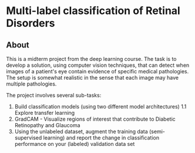# Multi-label classification of Retinal Disorders

## About
This is a midterm project from the deep learning course. The task is to develop a solution, using computer vision techniques, that can detect when images of a patient's eye contain evidence of specific medical pathologies. The setup is somewhat realistic in the sense that each image may have multiple pathologies.

The project involves several sub-tasks:

1. Build classification models (using two different model architectures)
1.1 Explore transfer learning
2. GradCAM - Visualize regions of interest that contribute to Diabetic Retinopathy and Glaucoma
3. Using the unlabeled dataset, augment the training data (semi-supervised learning) and report the change in classification performance on your (labeled) validation data set



